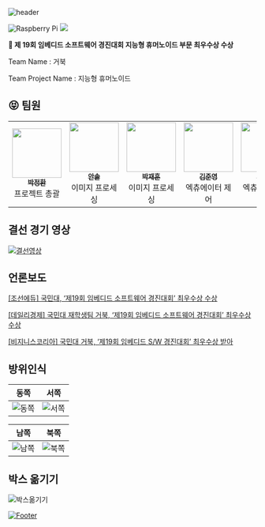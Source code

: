 ![header](https://capsule-render.vercel.app/api?type=waving&color=gradient&height=300&section=header&text=거북&fontSize=90)

![Raspberry Pi](https://img.shields.io/badge/-RaspberryPi-C51A4A?style=for-the-badge&logo=Raspberry-Pi)
<a href="https://www.python.org/"><img src="https://img.shields.io/static/v1?style=for-the-badge&message=Python&color=3776AB&logo=Python&logoColor=FFFFFF&label="/></a>

**🥇 제 19회 임베디드 소프트웨어 경진대회 지능형 휴머노이드 부문 최우수상 수상**

Team Name : 거북

Team Project Name : 지능형 휴머노이드

## :stuck_out_tongue_closed_eyes: 팀원

<table><tr><td align="center"><a href="https://github.com/jeonghi"><img src="https://avatars.githubusercontent.com/u/50570113?v=4" width="100px;" alt=""/><br /><sub><b>박정환</b></sub></a><br />프로젝트 총괄</td><td align="center"><a href="https://github.com/solahn
"><img src="https://avatars.githubusercontent.com/u/61405226?v=4" width="100px;" alt=""/><br /><sub><b>안솔</b></sub></a><br />이미지 프로세싱</td>
    <td align="center"><a href="https://github.com/lovelyoverflow"><img src="https://avatars.githubusercontent.com/u/14028864?v=4" width="100px;" alt=""/><br /><sub><b>박재훈</b></sub></a><br />이미지 프로세싱</td><td align="center"><a href="https://github.com/mrgentle1"><img src="https://avatars.githubusercontent.com/u/59019322?v=4" width="100px;" alt=""/><br /><sub><b>김준영</b></sub></a><br />엑츄에이터 제어</td>
 <td align="center"><a href="https://github.com/Eun-sun-Lee"><img src="https://avatars.githubusercontent.com/u/84428520?v=4" width="100px;" alt=""/><br /><sub><b>이은선</b></sub></a><br />엑츄에이터 제어</td>
 
  </tr>
</table>

## 결선 경기 영상
[![결선영상](https://user-images.githubusercontent.com/50570113/181140055-4df0982b-72bb-43cd-96d9-a559251e6e0c.gif)](https://youtu.be/s4C9KIk877U)

## 언론보도


[[조선에듀] 국민대, ‘제19회 임베디드 소프트웨어 경진대회’ 최우수상 수상](http://edu.chosun.com/site/data/html_dir/2021/12/31/2021123100966.html)

[[데일리경제] 국민대 재학생팀 거북, ‘제19회 임베디드 소프트웨어 경진대회’ 최우수상 수상](http://www.kdpress.co.kr/news/articleView.html?idxno=109675)

[[비지니스코리아] 국민대 거북, ‘제19회 임베디드 S/W 경진대회’ 최우수상 받아](http://www.businesskorea.co.kr/news/articleView.html?idxno=85183)

## 방위인식
| 동쪽 | 서쪽 |
| --- | --- |
| ![동쪽](https://user-images.githubusercontent.com/50570113/180924057-ce58c32e-c4d3-4fdb-977d-92bd18d1aef5.gif)| ![서쪽](https://user-images.githubusercontent.com/50570113/180925341-096636ca-a62a-41ac-966f-fef5f07cff08.gif)|

| 남쪽 | 북쪽 |
| --- | --- |
| ![남쪽](https://user-images.githubusercontent.com/50570113/180924124-9f68458a-c392-488b-a62d-b4c00c562125.gif)| ![북쪽](https://user-images.githubusercontent.com/50570113/180924005-8249cc03-c28a-40f9-935e-2dfe52bc6846.gif)|

## 박스 옮기기
![박스옮기기](https://user-images.githubusercontent.com/50570113/180924184-869ebe64-007a-478b-9d6a-a030fcacfcc3.gif)


[![Footer](https://capsule-render.vercel.app/api?type=waving&color=auto&customColorList=4&height=200&section=footer)](https://github.com/jeonghi/2021ESWContest_robot_2002)
